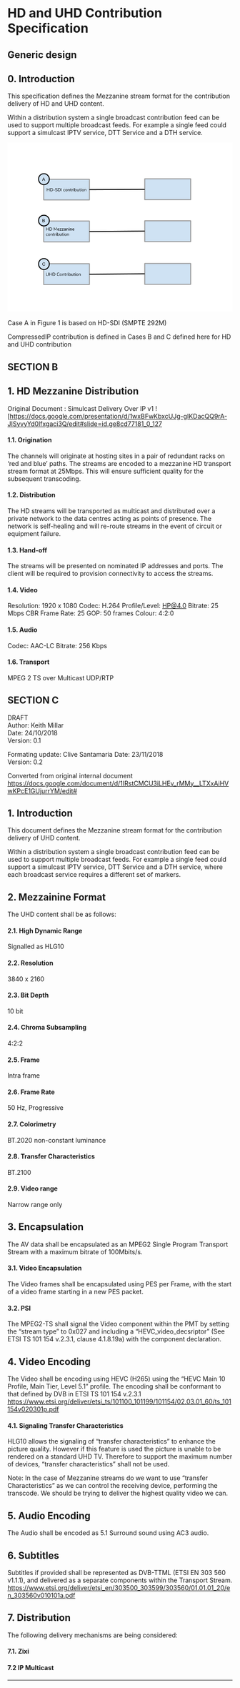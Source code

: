 # HD and UHD Contribution Specification

## Generic design


## 0. Introduction

This specification defines the Mezzanine stream format for the contribution delivery of 
HD and UHD content.

Within a distribution system a single broadcast contribution feed can be used to
support multiple broadcast feeds. For example a single feed could support a
simulcast IPTV service, DTT Service and a DTH service.

![Figure 1](https://github.com/clivesantamaria/contribution-hd-uhd/blob/master/B2B%20Distribution.png)

Case A in Figure 1 is based on HD-SDI (SMPTE 292M)

CompressedIP contribution is defined in Cases B and C defined here for HD and UHD contribution



## SECTION B 

## 1. HD Mezzanine Distribution

Original Document : Simulcast Delivery Over IP v1
![https://docs.google.com/presentation/d/1wxBFwKbxcUJg-gIKDacQQ9rA-JISyvyYd0lfxgaci3Q/edit#slide=id.ge8cd77181_0_127


#### 1.1. Origination

The channels will originate at hosting sites in a pair of redundant racks on ‘red and blue’ paths. The streams are encoded 
to a mezzanine HD transport stream format at 25Mbps. This will ensure sufficient quality for the subsequent transcoding. 


#### 1.2. Distribution

The HD streams will be transported as multicast and distributed over a private network to the data centres acting as points of
presence. The network is self-healing and will re-route streams in the event of circuit or equipment failure.


#### 1.3. Hand-off

The streams will be presented on nominated IP addresses and ports. The client will be required to provision
connectivity to access the streams.


#### 1.4. Video

Resolution: 1920 x 1080
Codec: H.264
Profile/Level: HP@4.0
Bitrate: 25 Mbps CBR
Frame Rate: 25
GOP: 50 frames
Colour: 4:2:0 

#### 1.5.  Audio

Codec: AAC-LC
Bitrate: 256 Kbps

#### 1.6.  Transport

MPEG 2 TS over Multicast UDP/RTP




## SECTION C 

DRAFT  
Author: Keith Millar  
Date: 24/10/2018   
Version: 0.1  

Formating update: Clive Santamaria
Date: 23/11/2018   
Version: 0.2  

Converted from original internal document 
https://docs.google.com/document/d/1IRstCMCU3iLHEv_rMMy__LTXxAiHVwKPcE1GUjurrYM/edit#


## 1. Introduction
This document defines the Mezzanine stream format for the contribution delivery of 
UHD content.

Within a distribution system a single broadcast contribution feed can be used to
support multiple broadcast feeds. For example a single feed could support a
simulcast IPTV service, DTT Service and a DTH service, where each broadcast
service requires a different set of markers.


## 2. Mezzainine Format
The UHD content shall be as follows:

#### 2.1. High Dynamic Range

Signalled as HLG10

#### 2.2. Resolution

3840 x 2160

#### 2.3. Bit Depth

10 bit

#### 2.4. Chroma Subsampling

4:2:2

#### 2.5. Frame

Intra frame

#### 2.6. Frame Rate

50 Hz, Progressive

#### 2.7. Colorimetry

BT.2020 non-constant luminance

#### 2.8. Transfer Characteristics

BT.2100

#### 2.9. Video range

Narrow range only


## 3. Encapsulation

The AV data shall be encapsulated as an MPEG2 Single Program Transport Stream with a maximum bitrate of 100Mbits/s. 

#### 3.1. Video Encapsulation

The Video frames shall be encapsulated using PES per Frame, with the start of a video frame starting in a new PES packet. 

#### 3.2. PSI

The MPEG2-TS shall signal the Video component within the PMT by setting the “stream type” to  0x027 and including a
“HEVC_video_decsriptor” (See ETSI TS 101 154 v.2.3.1, clause 4.1.8.19a) with the component declaration.


## 4. Video Encoding

The Video shall be encoding using HEVC (H265) using the “HEVC Main 10 Profile, Main Tier, Level 5.1” profile. The encoding
shall be conformant to that defined by DVB in ETSI TS 101 154 v.2.3.1
https://www.etsi.org/deliver/etsi_ts/101100_101199/101154/02.03.01_60/ts_101154v020301p.pdf

#### 4.1. Signaling Transfer Characteristics

HLG10 allows the signaling of “transfer characteristics” to enhance the picture quality. However if this feature is used the
picture is unable to be rendered on a standard UHD TV. Therefore to support the maximum number of devices, “transfer
characteristics” shall not be used.

Note:  In the case of Mezzanine streams do we want to use “transfer Characteristics” as we can control the receiving device,
performing the transcode. We should be trying to deliver the highest quality video we can.


## 5. Audio Encoding

The Audio shall be encoded as 5.1 Surround sound using AC3 audio.


## 6. Subtitles

Subtitles if provided shall be represented as DVB-TTML (ETSI EN 303 560 v1.1.1), and delivered as a separate components
within the Transport Stream. 
https://www.etsi.org/deliver/etsi_en/303500_303599/303560/01.01.01_20/en_303560v010101a.pdf


## 7. Distribution

The following delivery mechanisms are being considered:

#### 7.1. Zixi
#### 7.2  IP Multicast


- - - - - - - - - - - - - - - - - - - - - - - - - - - - - - - - - - - - - - - - - - - - - - - - - - - - 


